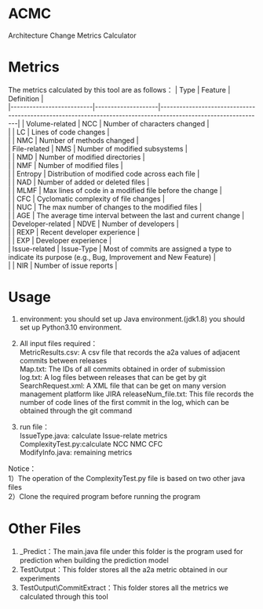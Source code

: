 # ACMC
Architecture Change Metrics Calculator

# Metrics
The metrics calculated by this tool are as follows：
|     Type                 |     Feature        |     Definition                                                                                                |   
|--------------------------|--------------------|---------------------------------------------------------------------------------------------------------------|
|     Volume-related       |     NCC            |     Number of characters   changed                                                                            |   
|                          |     LC             |     Lines of code changes                                                                                     |   
|                          |     NMC            |     Number of methods   changed                                                                               |   
|     File-related         |     NMS            |     Number of modified subsystems                                                                             |   
|                          |     NMD            |     Number of modified directories                                                                            |   
|                          |     NMF            |     Number of modified files                                                                                  |   
|                          |     Entropy        |     Distribution of modified code across each file                                                            |   
|                          |     NAD            |     Number of added or deleted files                                                                          |   
|                          |     MLMF           |     Max lines of code in a modified file before the change                                                    |   
|                          |     CFC            |     Cyclomatic complexity   of file changes                                                                   |   
|                          |     NUC            |     The max number of changes to the modified files                                                           |   
|                          |     AGE            |     The average time interval between the last and   current change                                           |   
|     Developer-related    |     NDVE           |     Number of developers                                                                                      |   
|                          |     REXP           |     Recent developer experience                                                                               |   
|                          |     EXP            |     Developer experience                                                                                      |   
|     Issue-related        |     Issue-Type     |     Most of commits are assigned a type to indicate   its purpose (e.g., Bug, Improvement and New Feature)    |   
|                          |     NIR            |     Number of issue reports                                                                                   |   

# Usage
1) environment:  you should set up Java environment.(jdk1.8) you should set up Python3.10 environment.
2) All input files required：  
MetricResults.csv: A csv file that records the a2a values of adjacent commits between releases  
Map.txt: The IDs of all commits obtained in order of submission  
log.txt: A log files between releases that can be get by git  
SearchRequest.xml: A XML file that can be get on many version management platform like JIRA
releaseNum_file.txt: This file records the number of code lines of the first commit in the log, which can be obtained through the git command

4) run file：  
IssueType.java: calculate Issue-relate metrics   
ComplexityTest.py:calculate NCC NMC CFC  
ModifyInfo.java: remaining metrics  

Notice：  
1）The operation of the ComplexityTest.py file is based on two other java files  
2）Clone the required program before running the program 


# Other Files
1) _Predict：The main.java file under this folder is the program used for prediction when building the prediction model
2) TestOutput：This folder stores all the a2a metric obtained in our experiments
3) TestOutput\CommitExtract：This folder stores all the metrics we calculated through this tool
